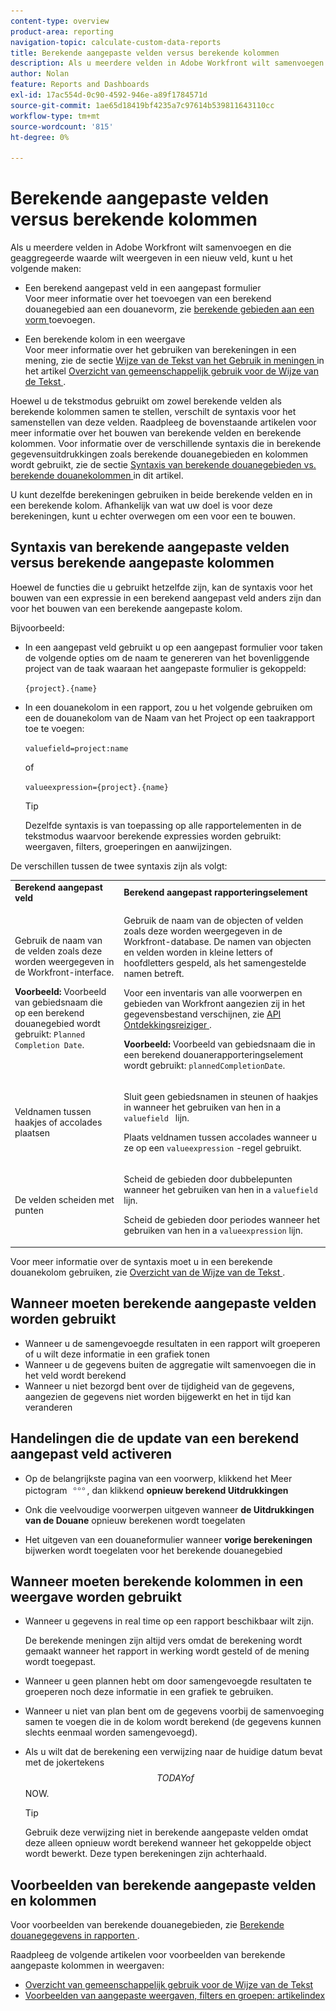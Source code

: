 ```yaml
---
content-type: overview
product-area: reporting
navigation-topic: calculate-custom-data-reports
title: Berekende aangepaste velden versus berekende kolommen
description: Als u meerdere velden in Adobe Workfront wilt samenvoegen en die geaggregeerde waarde wilt weergeven in een nieuw veld, kunt u een berekend aangepast veld maken in een aangepast formulier of een berekende kolom in een weergave.
author: Nolan
feature: Reports and Dashboards
exl-id: 17ac554d-0c90-4592-946e-a89f1784571d
source-git-commit: 1ae65d18419bf4235a7c97614b539811643110cc
workflow-type: tm+mt
source-wordcount: '815'
ht-degree: 0%

---
```


# Berekende aangepaste velden versus berekende kolommen

Als u meerdere velden in Adobe Workfront wilt samenvoegen en die geaggregeerde waarde wilt weergeven in een nieuw veld, kunt u het volgende maken:

* Een berekend aangepast veld in een aangepast formulier\
  Voor meer informatie over het toevoegen van een berekend douanegebied aan een douanevorm, zie [ berekende gebieden aan een vorm ](/help/quicksilver/administration-and-setup/customize-workfront/create-manage-custom-forms/form-designer/design-a-form/add-a-calculated-field.md) toevoegen.

* Een berekende kolom in een weergave\
  Voor meer informatie over het gebruiken van berekeningen in een mening, zie de sectie [ Wijze van de Tekst van het Gebruik in meningen ](../../../reports-and-dashboards/reports/text-mode/understand-common-uses-text-mode.md#use-text-mode-in-views) in het artikel [ Overzicht van gemeenschappelijk gebruik voor de Wijze van de Tekst ](../../../reports-and-dashboards/reports/text-mode/understand-common-uses-text-mode.md).

Hoewel u de tekstmodus gebruikt om zowel berekende velden als berekende kolommen samen te stellen, verschilt de syntaxis voor het samenstellen van deze velden. Raadpleeg de bovenstaande artikelen voor meer informatie over het bouwen van berekende velden en berekende kolommen. Voor informatie over de verschillende syntaxis die in berekende gegevensuitdrukkingen zoals berekende douanegebieden en kolommen wordt gebruikt, zie de sectie [ Syntaxis van berekende douanegebieden vs. berekende douanekolommen ](/help/quicksilver/reports-and-dashboards/reports/calc-cstm-data-reports/calculated-custom-fields-calculated-columns.md#syntax-of-calculated-custom-fields-vs-calculated-custom-columns) in dit artikel.

U kunt dezelfde berekeningen gebruiken in beide berekende velden en in een berekende kolom. Afhankelijk van wat uw doel is voor deze berekeningen, kunt u echter overwegen om een voor een te bouwen.

## Syntaxis van berekende aangepaste velden versus berekende aangepaste kolommen

Hoewel de functies die u gebruikt hetzelfde zijn, kan de syntaxis voor het bouwen van een expressie in een berekend aangepast veld anders zijn dan voor het bouwen van een berekende aangepaste kolom.

Bijvoorbeeld:

* In een aangepast veld gebruikt u op een aangepast formulier voor taken de volgende opties om de naam te genereren van het bovenliggende project van de taak waaraan het aangepaste formulier is gekoppeld:

  `{project}.{name}`

* In een douanekolom in een rapport, zou u het volgende gebruiken om een de douanekolom van de Naam van het Project op een taakrapport toe te voegen:

  `valuefield=project:name`

  of

  `valueexpression={project}.{name}`

  >[!TIP]
  >
  >Dezelfde syntaxis is van toepassing op alle rapportelementen in de tekstmodus waarvoor berekende expressies worden gebruikt: weergaven, filters, groeperingen en aanwijzingen.

De verschillen tussen de twee syntaxis zijn als volgt:

<table style="table-layout:auto"> 
 <col> 
 <col> 
 <tbody> 
  <tr> 
   <td><strong>Berekend aangepast veld</strong></td>
   <td><strong>Berekend aangepast rapporteringselement</strong></td> 
  </tr> 
  <tr> 
   <td> <p>Gebruik de naam van de velden zoals deze worden weergegeven in de Workfront-interface.</p> <p class="example" data-mc-autonum="<b>Example: </b>"><span class="autonumber"><span><b> Voorbeeld: </b></span></span> Voorbeeld van gebiedsnaam die op een berekend douanegebied wordt gebruikt: <code>Planned Completion Date</code>.</p> </td> 
   <td> <p>Gebruik de naam van de objecten of velden zoals deze worden weergegeven in de Workfront-database. De namen van objecten en velden worden in kleine letters of hoofdletters gespeld, als het samengestelde namen betreft. </p> <p>Voor een inventaris van alle voorwerpen en gebieden van Workfront aangezien zij in het gegevensbestand verschijnen, zie <a href="../../../wf-api/general/api-explorer.md" class="MCXref xref"> API Ontdekkingsreiziger </a>. </p> <p class="example" data-mc-autonum="<b>Example: </b>"><span class="autonumber"><span><b> Voorbeeld: </b></span></span> Voorbeeld van gebiedsnaam die in een berekend douanerapporteringselement wordt gebruikt: <code>plannedCompletionDate</code>.</p> </td> 
  </tr> 
  <tr> 
   <td>Veldnamen tussen haakjes of accolades plaatsen</td> 
   <td> <p>Sluit geen gebiedsnamen in steunen of haakjes in wanneer het gebruiken van hen in a <code>valuefield </code> lijn.</p> <p>Plaats veldnamen tussen accolades wanneer u ze op een <code>valueexpression</code> -regel gebruikt.</p> </td> 
  </tr> 
  <tr> 
   <td>De velden scheiden met punten</td> 
   <td> <p>Scheid de gebieden door dubbelepunten wanneer het gebruiken van hen in a <code>valuefield</code> lijn.</p> <p>Scheid de gebieden door periodes wanneer het gebruiken van hen in a <code>valueexpression</code> lijn.</p> </td> 
  </tr> 
 </tbody> 
</table>

Voor meer informatie over de syntaxis moet u in een berekende douanekolom gebruiken, zie [ Overzicht van de Wijze van de Tekst ](../../../reports-and-dashboards/reports/text-mode/understand-text-mode.md).

## Wanneer moeten berekende aangepaste velden worden gebruikt

* Wanneer u de samengevoegde resultaten in een rapport wilt groeperen of u wilt deze informatie in een grafiek tonen
* Wanneer u de gegevens buiten de aggregatie wilt samenvoegen die in het veld wordt berekend
* Wanneer u niet bezorgd bent over de tijdigheid van de gegevens, aangezien de gegevens niet worden bijgewerkt en het in tijd kan veranderen

## Handelingen die de update van een berekend aangepast veld activeren

* Op de belangrijkste pagina van een voorwerp, klikkend het Meer pictogram ![](assets/more-icon.png), dan klikkend **opnieuw berekend Uitdrukkingen**

* Onk die veelvoudige voorwerpen uitgeven wanneer **de Uitdrukkingen van de Douane** opnieuw berekenen wordt toegelaten
* Het uitgeven van een douaneformulier wanneer **vorige berekeningen** bijwerken wordt toegelaten voor het berekende douanegebied

## Wanneer moeten berekende kolommen in een weergave worden gebruikt

* Wanneer u gegevens in real time op een rapport beschikbaar wilt zijn.

  De berekende meningen zijn altijd vers omdat de berekening wordt gemaakt wanneer het rapport in werking wordt gesteld of de mening wordt toegepast.

* Wanneer u geen plannen hebt om door samengevoegde resultaten te groeperen noch deze informatie in een grafiek te gebruiken.
* Wanneer u niet van plan bent om de gegevens voorbij de samenvoeging samen te voegen die in de kolom wordt berekend (de gegevens kunnen slechts eenmaal worden samengevoegd).
* Als u wilt dat de berekening een verwijzing naar de huidige datum bevat met de jokertekens $$TODAY of $$NOW.

  >[!TIP]
  >
  >Gebruik deze verwijzing niet in berekende aangepaste velden omdat deze alleen opnieuw wordt berekend wanneer het gekoppelde object wordt bewerkt. Deze typen berekeningen zijn achterhaald.

## Voorbeelden van berekende aangepaste velden en kolommen

Voor voorbeelden van berekende douanegebieden, zie [ Berekende douanegegevens in rapporten ](../../../reports-and-dashboards/reports/calc-cstm-data-reports/calculated-custom-data-reports.md).

Raadpleeg de volgende artikelen voor voorbeelden van berekende aangepaste kolommen in weergaven:

* [ Overzicht van gemeenschappelijk gebruik voor de Wijze van de Tekst ](../../../reports-and-dashboards/reports/text-mode/understand-common-uses-text-mode.md)
* [Voorbeelden van aangepaste weergaven, filters en groepen: artikelindex](../../../reports-and-dashboards/reports/custom-view-filter-grouping-samples/custom-view-filter-grouping-samples.md)
